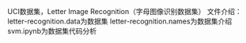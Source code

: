 UCI数据集，Letter Image Recognition（字母图像识别数据集）
文件介绍：
letter-recognition.data为数据集
letter-recognition.names为数据集介绍
svm.ipynb为数据集代码分析